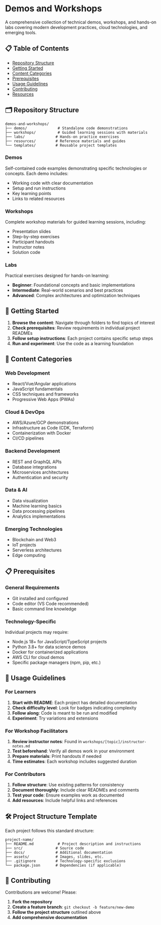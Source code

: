 # Demos and Workshops

A comprehensive collection of technical demos, workshops, and hands-on labs covering modern development practices, cloud technologies, and emerging tools.

## 📋 Table of Contents

- [Repository Structure](#-repository-structure)
- [Getting Started](#-getting-started)
- [Content Categories](#-content-categories)
- [Prerequisites](#-prerequisites)
- [Usage Guidelines](#-usage-guidelines)
- [Contributing](#-contributing)
- [Resources](#-resources)

## 🗂️ Repository Structure

```
demos-and-workshops/
├── demos/              # Standalone code demonstrations
├── workshops/          # Guided learning sessions with materials
├── labs/              # Hands-on practice exercises
├── resources/         # Reference materials and guides
└── templates/         # Reusable project templates
```

### Demos
Self-contained code examples demonstrating specific technologies or concepts. Each demo includes:
- Working code with clear documentation
- Setup and run instructions
- Key learning points
- Links to related resources

### Workshops
Complete workshop materials for guided learning sessions, including:
- Presentation slides
- Step-by-step exercises
- Participant handouts
- Instructor notes
- Solution code

### Labs
Practical exercises designed for hands-on learning:
- **Beginner**: Foundational concepts and basic implementations
- **Intermediate**: Real-world scenarios and best practices
- **Advanced**: Complex architectures and optimization techniques

## 🚀 Getting Started

1. **Browse the content**: Navigate through folders to find topics of interest
2. **Check prerequisites**: Review requirements in individual project READMEs
3. **Follow setup instructions**: Each project contains specific setup steps
4. **Run and experiment**: Use the code as a learning foundation

## 🎯 Content Categories

### Web Development
- React/Vue/Angular applications
- JavaScript fundamentals
- CSS techniques and frameworks
- Progressive Web Apps (PWAs)

### Cloud & DevOps
- AWS/Azure/GCP demonstrations
- Infrastructure as Code (CDK, Terraform)
- Containerization with Docker
- CI/CD pipelines

### Backend Development
- REST and GraphQL APIs
- Database integrations
- Microservices architectures
- Authentication and security

### Data & AI
- Data visualization
- Machine learning basics
- Data processing pipelines
- Analytics implementations

### Emerging Technologies
- Blockchain and Web3
- IoT projects
- Serverless architectures
- Edge computing

## 📋 Prerequisites

### General Requirements
- Git installed and configured
- Code editor (VS Code recommended)
- Basic command line knowledge

### Technology-Specific
Individual projects may require:
- Node.js 18+ for JavaScript/TypeScript projects
- Python 3.8+ for data science demos
- Docker for containerized applications
- AWS CLI for cloud demos
- Specific package managers (npm, pip, etc.)

## 📖 Usage Guidelines

### For Learners
1. **Start with README**: Each project has detailed documentation
2. **Check difficulty level**: Look for badges indicating complexity
3. **Follow along**: Code is meant to be run and modified
4. **Experiment**: Try variations and extensions

### For Workshop Facilitators
1. **Review instructor notes**: Found in `workshops/[topic]/instructor-notes.md`
2. **Test beforehand**: Verify all demos work in your environment
3. **Prepare materials**: Print handouts if needed
4. **Time estimates**: Each workshop includes suggested duration

### For Contributors
1. **Follow structure**: Use existing patterns for consistency
2. **Document thoroughly**: Include clear READMEs and comments
3. **Test your code**: Ensure examples work as documented
4. **Add resources**: Include helpful links and references

## 🛠️ Project Structure Template

Each project follows this standard structure:
```
project-name/
├── README.md           # Project description and instructions
├── src/               # Source code
├── docs/              # Additional documentation
├── assets/            # Images, slides, etc.
├── .gitignore         # Technology-specific exclusions
└── package.json       # Dependencies (if applicable)
```

## 🤝 Contributing

Contributions are welcome! Please:

1. **Fork the repository**
2. **Create a feature branch**: `git checkout -b feature/new-demo`
3. **Follow the project structure** outlined above
4. **Add comprehensive documentation**
